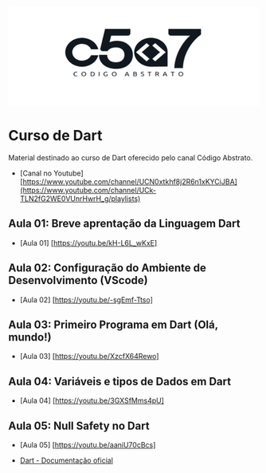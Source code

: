 <p align="center">
  <img width="800" height="200" src="https://github.com/Codigo-Abstrato/curso-dart/blob/main/assets/banner.png">
</p>

# Curso de Dart
Material destinado ao curso de Dart oferecido pelo canal Código Abstrato.

* [Canal no Youtube] [https://www.youtube.com/channel/UCN0xtkhf8j2R6n1xKYCiJBA](https://www.youtube.com/channel/UCk-TLN2fG2WE0VUnrHwrH_g/playlists)

## Aula 01: Breve aprentação da Linguagem Dart
* [Aula 01] [https://youtu.be/kH-L6L_wKxE]


## Aula 02: Configuração do Ambiente de Desenvolvimento (VScode)
* [Aula 02] [https://youtu.be/-sgEmf-Ttso]


## Aula 03: Primeiro Programa em Dart (Olá, mundo!)
* [Aula 03] [https://youtu.be/XzcfX64Rewo]


## Aula 04: Variáveis e tipos de Dados em Dart
* [Aula 04] [https://youtu.be/3GXSfMms4pU]


## Aula 05: Null Safety no Dart
* [Aula 05] [https://youtu.be/aaniU70cBcs]



* [Dart - Documentação oficial](https://dart.dev/guides)

